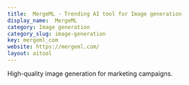 ```yaml
---
title:  MergeML - Trending AI tool for Image generation
display_name:  MergeML
category: Image generation
category_slug: image-generation
key: mergeml_com
website: https://mergeml.com/
layout: aitool
---
```


High-quality image generation for marketing campaigns.
